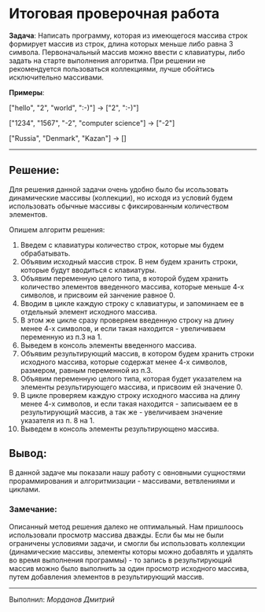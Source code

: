 # Итоговая проверочная работа

**Задача**: Написать программу, которая из имеющегося массива строк формирует массив из строк, длина которых меньше либо равна 3 символа. Первоначальный массив можно ввести с клавиатуры, либо задать на старте выполнения алгоритма. При решении не рекомендуется пользоваться коллекциями, лучше обойтись исключительно массивами.

**Примеры**:

["hello", "2", "world", ":-)"] -> ["2", ":-)"]

["1234", "1567", "-2", "computer science"] -> ["-2"]

["Russia", "Denmark", "Kazan"] -> []

---

## Решение:

Для решения данной задачи очень удобно было бы исользовать динамические массивы (коллекции), но исходя из условий будем использовать обычные массивы с фиксированным количеством элементов.

Опишем алгоритм решения:
1. Введем с клавиатуры количество строк, которые мы будем обрабатывать.
2. Объявим исходный массив строк. В нем будем хранить строки, которые будут вводиться с клавиатуры.
3. Объявим переменную целого типа, в которой будем хранить количество элементов введенного массива, которые меньше 4-х символов, и присвоим ей занчение равное 0.
4. Вводим в цикле каждую строку с клавиатуры, и запоминаем ее в отдельный элемент исходного массива.
5. В этом же цикле сразу проверяем введенную строку на длину менее 4-х символов, и если такая находится - увеличиваем переменную из п.3 на 1.
6. Выведем в консоль элементы введенного массива.
7. Объявим результирующий массив, в котором будем хранить строки исходного массива, которые содержат менее 4-х символов, размером, равным переменной из п.3.
8. Объявим переменную целого типа, которая будет указателем на элементы результирующего массива, и присвоим ей значение 0.
9. В цикле проверяем каждую строку исходного массива на длину менее 4-х символов, и если такая находится - записываем ее в результирующий массив, а так же - увеличиваем значение указателя из п. 8 на 1.
10. Выведем в консоль элементы результирующено массива.

## Вывод:

В данной задаче мы показали нашу работу с овновными сущностями прораммирования и алгоритмизации - масcивами, ветвлениями и циклами.

### Замечание:

Описанный метод решения далеко не оптимальный. Нам пришлоось использовали просмотр массива дважды. Если бы мы не были ограничены условиями задачи, и смогли бы использовать коллекции (динамические массивы, элементы которы можно добавлять и удалять во время выполнения программы) - то запись в результирующий массив можно было выполнить за один просмотр исходного массива, путем добавления элементов в результирующий массив.

---
Выполнил: *Морданов Дмитрий*